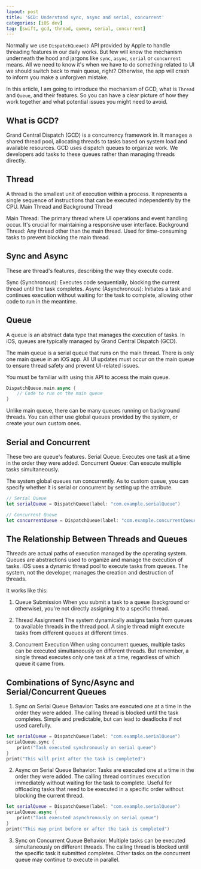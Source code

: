 ```yaml
---
layout: post
title: 'GCD: Understand sync, async and serial, concurrent'
categories: [iOS dev]
tag: [swift, gcd, thread, queue, serial, concurrent]
---
```


Normally we use `DispatchQueue()` API provided by Apple to handle threading features in our daily works. But few will know the mechanism underneath the hood and jargons like `sync`, `async`, `serial` or `concurrent` means. All we need to know it's when we have to do something related to UI we should switch back to main queue, right? Otherwise, the app will crash to inform you make a unforgiven mistake.

In this article, I am going to introduce the mechanism of GCD, what is `Thread` and `Queue`, and their features. So you can have a clear picture of how they work together and what potential issues you might need to avoid.


## What is GCD?
Grand Central Dispatch (GCD) is a concurrency framework in. It manages a shared thread pool, allocating threads to tasks based on system load and available resources. GCD uses dispatch queues to organize work. We developers add tasks to these queues rather than managing threads directly.

## Thread
A thread is the smallest unit of execution within a process. It represents a single sequence of instructions that can be executed independently by the CPU.
Main Thread and Background Thread

Main Thread: The primary thread where UI operations and event handling occur. It's crucial for maintaining a responsive user interface.
Background Thread: Any thread other than the main thread. Used for time-consuming tasks to prevent blocking the main thread.

## Sync and Async
These are thread's features, describing the way they execute code.

Sync (Synchronous): Executes code sequentially, blocking the current thread until the task completes.
Async (Asynchronous): Initiates a task and continues execution without waiting for the task to complete, allowing other code to run in the meantime.

## Queue
A queue is an abstract data type that manages the execution of tasks. In iOS, queues are typically managed by Grand Central Dispatch (GCD).

The main queue is a serial queue that runs on the main thread. There is only one main queue in an iOS app. All UI updates must occur on the main queue to ensure thread safety and prevent UI-related issues.

You must be familiar with using this API to access the main queue.
```swift
DispatchQueue.main.async {
    // Code to run on the main queue
}
```

Unlike main queue, there can be many queues running on background threads. You can either use global queues provided by the system, or create your own custom ones.

## Serial and Concurrent
These two are queue's features.
Serial Queue: Executes one task at a time in the order they were added.
Concurrent Queue: Can execute multiple tasks simultaneously.

The system global queues run concurrently. As to custom queue, you can specify whether it is serial or concurrent by setting up the attribute.

```swift
// Serial Queue
let serialQueue = DispatchQueue(label: "com.example.serialQueue")

// Concurrent Queue
let concurrentQueue = DispatchQueue(label: "com.example.concurrentQueue", attributes: .concurrent)
```

## The Relationship Between Threads and Queues
Threads are actual paths of execution managed by the operating system. Queues are abstractions used to organize and manage the execution of tasks.
iOS uses a dynamic thread pool to execute tasks from queues. The system, not the developer, manages the creation and destruction of threads.

It works like this:

1. Queue Submission
When you submit a task to a queue (background or otherwise), you're not directly assigning it to a specific thread.


2. Thread Assignment
The system dynamically assigns tasks from queues to available threads in the thread pool. A single thread might execute tasks from different queues at different times.


3. Concurrent Execution
When using concurrent queues, multiple tasks can be executed simultaneously on different threads. But remember, a single thread executes only one task at a time, regardless of which queue it came from.

## Combinations of Sync/Async and Serial/Concurrent Queues
1. Sync on Serial Queue
Behavior: Tasks are executed one at a time in the order they were added.
The calling thread is blocked until the task completes.
Simple and predictable, but can lead to deadlocks if not used carefully.

```swift
let serialQueue = DispatchQueue(label: "com.example.serialQueue")
serialQueue.sync {
    print("Task executed synchronously on serial queue")
}
print("This will print after the task is completed")
```

2. Async on Serial Queue
Behavior: Tasks are executed one at a time in the order they were added.
The calling thread continues execution immediately without waiting for the task to complete.
Useful for offloading tasks that need to be executed in a specific order without blocking the current thread.

```swift
let serialQueue = DispatchQueue(label: "com.example.serialQueue")
serialQueue.async {
    print("Task executed asynchronously on serial queue")
}
print("This may print before or after the task is completed")
```

3. Sync on Concurrent Queue
Behavior: Multiple tasks can be executed simultaneously on different threads.
The calling thread is blocked until the specific task it submitted completes.
Other tasks on the concurrent queue may continue to execute in parallel.

```swift

```